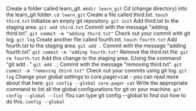 Create a folder called learn_git.
`mkdir learn_git`
Cd (change directory) into the learn_git folder.
`cd learn_git`
Create a file called third.txt.
`touch third.txt`
Initialize an empty git repository.
`git init`
Add third.txt to the staging area.
`git add third.txt`
Commit with the message "adding third.txt".
`git commit -m "adding third.txt"`
Check out your commit with git log.
`git log`
Create another file called fourth.txt.
`touch fourth.txt`
Add fourth.txt to the staging area.
`git add .`
Commit with the message "adding fourth.txt"
`git commit -m "adding fourth.txt"`
Remove the third.txt file.
`git rm fourth.txt`
Add this change to the staging area. (Using the command "git add . "
`git add .`;
Commit with the message "removing third.txt".
`git commit -m "removing third.txt"`
Check out your commits using git log.
`git log`
Change your global settings to core.pager=cat - you can read more about that here.
`git config --global core.pager cat`
Write the appropriate command to list all the global configurations for git on your machine.
`git config --global --list`
You can type git config --global to find out how to do this.
`config --global`

